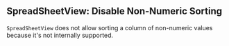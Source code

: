 ## SpreadSheetView: Disable Non-Numeric Sorting

`SpreadSheetView` does not allow sorting a column of non-numeric values because it's not internally supported.
